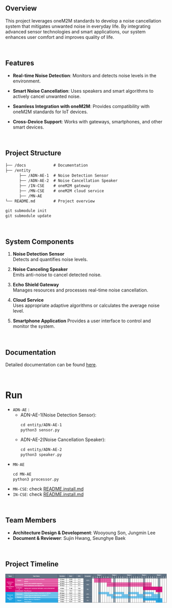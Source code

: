## Overview

This project leverages oneM2M standards to develop a noise cancellation system that mitigates unwanted noise in everyday life. By integrating advanced sensor technologies and smart applications, our system enhances user comfort and improves quality of life.

<br/>

## Features

- **Real-time Noise Detection**: Monitors and detects noise levels in the environment.

- **Smart Noise Cancellation**: Uses speakers and smart algorithms to actively cancel unwanted noise.

- **Seamless Integration with oneM2M**:
  Provides compatibility with oneM2M standards for IoT devices.

- **Cross-Device Support**:
  Works with gateways, smartphones, and other smart devices.

<br/>

## Project Structure

```
├── /docs            # Documentation
├── /entity
      ├── /ADN-AE-1  # Noise Detection Sensor
      ├── /ADN-AE-2  # Noise Cancellation Speaker
      ├── /IN-CSE    # oneM2M gateway
      ├── /MN-CSE    # oneM2M cloud service
      ├── /MN-AE
└── README.md        # Project overview
```

```
git submodule init
git submodule update
```

<br/>

## System Components

1. **Noise Detection Sensor**
   <br/> Detects and quantifies noise levels.

2. **Noise Canceling Speaker**
   <br/> Emits anti-noise to cancel detected noise.

3. **Echo Shield Gateway**
   <br/> Manages resources and processes real-time noise cancellation.

4. **Cloud Service**
   <br/> Uses appropriate adaptive algorithms or calculates the average noise level.

5. **Smartphone Application**
   Provides a user interface to control and monitor the system.

<br/>

## Documentation

Detailed documentation can be found [here](https://github.com/Open-Source-SW/EchoShield/tree/master/docs).

<br/>

# Run

- `ADN-AE` :
  - ADN-AE-1(Noise Detection Sensor):
    ```
    cd entity/ADN-AE-1
    python3 sensor.py
    ```
  - ADN-AE-2(Noise Cancellation Speaker):
    ```
    cd entity/ADN-AE-2
    python3 speaker.py
    ```
- `MN-AE`
  ```
  cd MN-AE
  python3 processor.py
  ```
- `MN-CSE`: check [README.install.md](https://github.com/Open-Source-SW/ACME-gateway/blob/feature/MN-CSE/README.install.md)
- `IN-CSE`: check [README.install.md](https://github.com/Open-Source-SW/ACME-cloud/blob/1cf80c2c9cfa6e0c92183b868dd23295c88e436b/REDME.install.md)

<br/>

## Team Members

- **Architecture Design & Development**: Wooyoung Son, Jungmin Lee
- **Document & Reviewer**: Sujin Hwang, Seunghye Baek

<br/>

## Project Timeline

![WBS](./WBS.png)
